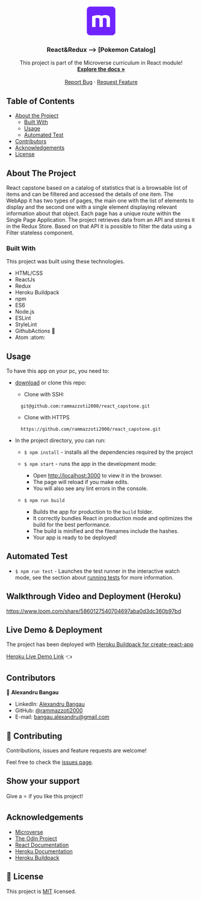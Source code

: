 <!-- PROJECT LOGO -->
<br />
<p align="center">
  <a href="https://github.com/rammazzoti2000/react_capstone">
    <img src="src/assets/microverse.png" alt="Logo" width="80" height="80">
  </a>

  <h3 align="center">React&Redux --> [Pokemon Catalog]</h3>

  <p align="center">
    This project is part of the Microverse curriculum in React module!
    <br />
    <a href="https://github.com/rammazzoti2000/react_capstone"><strong>Explore the docs »</strong></a>
    <br />
    <br />
    <a href="https://github.com/rammazzoti2000/react_capstone/issues">Report Bug</a>
    ·
    <a href="https://github.com/rammazzoti2000/react_capstone/issues">Request Feature</a>
  </p>
</p>

<!-- TABLE OF CONTENTS -->
## Table of Contents

* [About the Project](#about-the-project)
  * [Built With](#built-with)
  * [Usage](#usage)
  * [Automated Test](#automated-test)
* [Contributors](#contributors)
* [Acknowledgements](#acknowledgements)
* [License](#license)

<!-- ABOUT THE PROJECT -->
## About The Project
React capstone based on a catalog of statistics that is a browsable list of items and can be filtered and accessed the details of one item.
The WebApp it has two types of pages, the main one with the list of elements to display and the second one with a single element displaying relevant information about that object. Each page has a unique route within the Single Page Application.
The project retrieves data from an API and stores it in the Redux Store. Based on that API it is possible to filter the data using a Filter stateless component.

### Built With
This project was built using these technologies.
* HTML/CSS
* ReactJs
* Redux
* Heroku Buildpack
* npm
* ES6
* Node.js
* ESLint
* StyleLint
* GithubActions :muscle:
* Atom :atom:

<!-- INSTALLATION -->
## Usage

To have this app on your pc, you need to:
* [download](https://github.com/rammazzoti2000/react_capstone/archive/develop.zip) or clone this repo:
  - Clone with SSH:
  ```
    git@github.com:rammazzoti2000/react_capstone.git
  ```
  - Clone with HTTPS
  ```
    https://github.com/rammazzoti2000/react_capstone.git
  ```

* In the project directory, you can run:

  - `$ npm install` - installs all the dependencies required by the project

  - `$ npm start` - runs the app in the development mode:
    - Open [http://localhost:3000](http://localhost:3000) to view it in the browser.
    - The page will reload if you make edits.
    - You will also see any lint errors in the console.

  - `$ npm run build`
    - Builds the app for production to the `build` folder.
    - It correctly bundles React in production mode and optimizes the build for the best performance.
    - The build is minified and the filenames include the hashes.
    - Your app is ready to be deployed!

## Automated Test
  - `$ npm run test` - Launches the test runner in the interactive watch mode, see the section about [running tests](https://facebook.github.io/create-react-app/docs/running-tests) for more information.

 ## Walkthrough Video and Deployment (Heroku)
https://www.loom.com/share/5860127540704697aba0d3dc360b97bd
##

## Live Demo & Deployment
The project has been deployed with [Heroku Buildpack for create-react-app](https://github.com/mars/create-react-app-buildpack#user-content-requires)

[Heroku Live Demo Link](https://react-capstonejsx.herokuapp.com/) :point_left:

<!-- CONTACT -->
## Contributors

👤 **Alexandru Bangau**

- LinkedIn: [Alexandru Bangau](https://www.linkedin.com/in/alexandru-bangau/)
- GitHub: [@rammazzoti2000](https://github.com/rammazzoti2000)
- E-mail: bangau.alexandru@gmail.com

## :handshake: Contributing

Contributions, issues and feature requests are welcome!

Feel free to check the [issues page](https://github.com/rammazzoti2000/react_capstone/issues).

## Show your support

Give a :star: if you like this project!

<!-- ACKNOWLEDGEMENTS -->
## Acknowledgements
* [Microverse](https://www.microverse.org/)
* [The Odin Project](https://www.theodinproject.com/)
* [React Documentation](https://reactjs.org/docs/getting-started.html)
* [Heroku Documentation](https://devcenter.heroku.com/)
* [Heroku Buildpack](https://github.com/mars/create-react-app-buildpack#user-content-requires)

<!-- MARKDOWN LINKS & IMAGES -->
<!-- https://www.markdownguide.org/basic-syntax/#reference-style-links -->
[contributors-shield]: https://img.shields.io/github/contributors/rammazzoti2000/react_capstone.svg?style=flat-square
[contributors-url]: https://github.com/rammazzoti2000/react_capstone/graphs/contributors
[forks-shield]: https://img.shields.io/github/forks/rammazzoti2000/react_capstone.svg?style=flat-square
[forks-url]: https://github.com/rammazzoti2000/react_capstone/network/members
[stars-shield]: https://img.shields.io/github/stars/rammazzoti2000/react_capstone.svg?style=flat-square
[stars-url]: https://github.com/rammazzoti2000/react_capstone/stargazers
[issues-shield]: https://img.shields.io/github/issues/rammazzoti2000/react_capstone.svg?style=flat-square
[issues-url]: https://github.com/rammazzoti2000/react_capstone/issues

## 📝 License

This project is [MIT](https://opensource.org/licenses/MIT) licensed.

